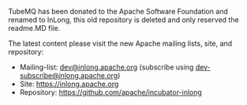 TubeMQ has been donated to the Apache Software Foundation and renamed to InLong, this old repository is deleted and only reserved the readme.MD file.

The latest content please visit the new Apache mailing lists, site, and repository:

- Mailing-list: dev@inlong.apache.org (subscribe using dev-subscribe@inlong.apache.org)
- Site: https://inlong.apache.org
- Repository: https://github.com/apache/incubator-inlong
